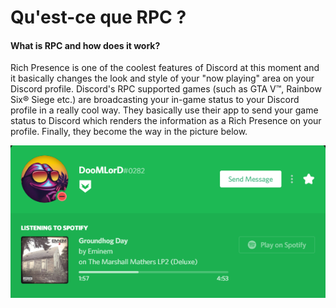 # Qu'est-ce que RPC ?

#### What is RPC and how does it work?

Rich Presence is one of the coolest features of Discord at this moment and it basically changes the look and style of your "now playing" area on your Discord profile. Discord's RPC supported games \(such as GTA V™, Rainbow Six® Siege etc.\) are broadcasting your in-game status to your Discord profile in a really cool way. They basically use their app to send your game status to Discord which renders the information as a Rich Presence on your profile. Finally, they become the way in the picture below.

![Spotify RPC](../.gitbook/assets/spotify_rpc_example.PNG)

